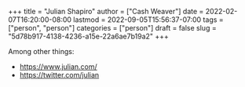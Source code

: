 +++
title = "Julian Shapiro"
author = ["Cash Weaver"]
date = 2022-02-07T16:20:00-08:00
lastmod = 2022-09-05T15:56:37-07:00
tags = ["person", "person"]
categories = ["person"]
draft = false
slug = "5d78b917-4138-4236-a15e-22a6ae7b19a2"
+++

Among other things:

-   <https://www.julian.com/>
-   <https://twitter.com/julian>
